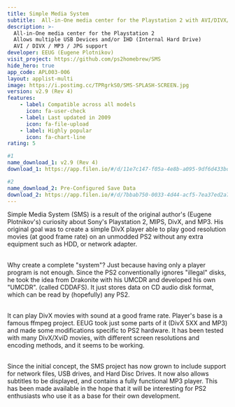 ```yaml
---
title: Simple Media System
subtitle:  All-in-One media center for the Playstation 2 with AVI/DIVX/MP3/JPG support
description: >-
  All-in-One media center for the Playstation 2  
  Allows multiple USB Devices and/or IHD (Internal Hard Drive)  
  AVI / DIVX / MP3 / JPG support  
developer: EEUG (Eugene Plotnikov)
visit_project: https://github.com/ps2homebrew/SMS
hide_hero: true
app_code: APL003-006
layout: applist-multi
image: https://i.postimg.cc/TPRgrkS0/SMS-SPLASH-SCREEN.jpg
version: v2.9 (Rev 4)
features:
    - label: Compatible across all models
      icon: fa-user-check
    - label: Last updated in 2009
      icon: fa-file-upload
    - label: Highly popular
      icon: fa-chart-line
rating: 5

#1
name_download_1: v2.9 (Rev 4)
download_1: https://app.filen.io/#/d/11e7c147-f05a-4e8b-a095-9df6d433bda5#DEZYyUN0RMemn4jsLUwtdKy8weywOLVc

#2
name_download_2: Pre-Configured Save Data
download_2: https://app.filen.io/#/d/7bbab750-0033-4d44-acf5-7ea37ed2a71d#xTrGqvQcFHLfVKsEODFKIjdtQdKqnyFk
---
```


Simple Media System (SMS) is a result of the original author's (Eugene Plotnikov's) curiosity about Sony's Playstation 2, MIPS, DivX, and MP3. His original goal was to create a simple DivX player able to play good resolution movies (at good frame rate) on an unmodded PS2 without any extra equipment such as HDD, or network adapter. <br><br>  

Why create a complete "system"? Just because having only a player program is not enough. Since the PS2 conventionally ignores "illegal" disks, he took the idea from Drakonite with his UMCDR and developed his own "UMCDR". (called CDDAFS). It just stores data on CD audio disk format, which can be read by (hopefully) any PS2. <br><br>   

It can play DivX movies with sound at a good frame rate. Player's base is a famous ffmpeg project. EEUG took just some parts of it (DivX 5XX and MP3) and made some modifications specific to PS2 hardware. It has been tested with many DivX/XviD movies, with different screen resolutions and encoding methods, and it seems to be working. <br><br>   

Since the initial concept, the SMS project has now grown to include support for network files, USB drives, and Hard Disc Drives. It now also allows subtitles to be displayed, and contains a fully functional MP3 player. This has been made available in the hope that it will be interesting for PS2 enthusiasts who use it as a base for their own development.  
